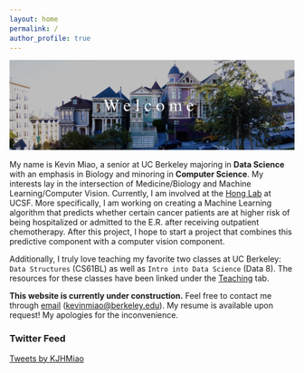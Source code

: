 ```yaml
---
layout: home
permalink: /
author_profile: true
---
```


![alttext](/IMG_0004.JPG)


My name is Kevin Miao, a senior at UC Berkeley majoring in **Data Science** with an emphasis in Biology and minoring in **Computer Science**. My interests lay in the intersection of Medicine/Biology and Machine Learning/Computer Vision. Currently, I am involved at the [Hong Lab](https://honglab.ucsf.edu/#team) at UCSF. More specifically, I am working on creating a Machine Learning algorithm that predicts whether certain cancer patients are at higher risk of being hospitalized or admitted to the E.R. after receiving outpatient chemotherapy. After this project, I hope to start a project that combines this predictive component with a computer vision component.

Additionally, I truly love teaching my favorite two classes at UC Berkeley: `Data Structures` (CS61BL) as well as `Intro into Data Science` (Data 8). The resources for these classes have been linked under the [Teaching](/teach) tab.

**This website is currently under construction.** Feel free to contact me through [email](mailto:kevinmiao@berkeley.edu) (kevinmiao@berkeley.edu). My resume is available upon request! My apologies for the inconvenience.


### Twitter Feed

<a class="twitter-timeline" data-width="500" data-height="300" href="https://twitter.com/KJHMiao?ref_src=twsrc%5Etfw">Tweets by KJHMiao</a> <script async src="https://platform.twitter.com/widgets.js" charset="utf-8"></script>

